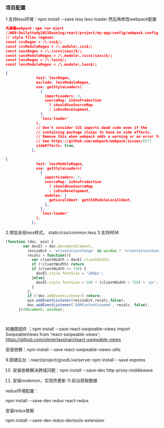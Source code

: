 ###  项目配置
  1.支持less环境：npm install --save less less-loader    然后再修改webpack配置

```json
先暴露webpack：npm run eject
//WEB-DailyStudy2021Running/react/project/my-app/config/webpack.config.js
// style files regexes
const cssRegex = /\.css$/;
const cssModuleRegex = /\.module\.css$/;
const sassRegex = /\.(scss|sass)$/;
const sassModuleRegex = /\.module\.(scss|sass)$/;
const lessRegex = /\.less$/;
const lessModuleRegex = /\.module\.less$/;

{
              test: lessRegex,
              exclude: lessModuleRegex,
              use: getStyleLoaders(
                {
                  importLoaders: 3,
                  sourceMap: isEnvProduction
                    ? shouldUseSourceMap
                    : isEnvDevelopment,
                },
                'less-loader'
              ),
              // Don't consider CSS imports dead code even if the
              // containing package claims to have no side effects.
              // Remove this when webpack adds a warning or an error for this.
              // See https://github.com/webpack/webpack/issues/6571
              sideEffects: true,
            },
              
{
              test: lessModuleRegex,
              use: getStyleLoaders(
                {
                  importLoaders: 3,
                  sourceMap: isEnvProduction
                    ? shouldUseSourceMap
                    : isEnvDevelopment,
                  modules: {
                    getLocalIdent: getCSSModuleLocalIdent,
                  },
                },
                'less-loader'
              ),
            },
```

  2.增加全局less样式。 static/css/common.less
  3.支持REM

```javascript
(function (doc, win) {
        var docEl = doc.documentElement,
          resizeEvt = 'orientationchange' in window ? 'orientationchange' : 'resize',
          recalc = function(){
            var clientWidth = docEl.clientWidth;
            if (!clientWidth) return
            if (clientWidth >= 750) {
              docEl.style.fontSize = '100px';
            }else{
              docEl.style.fontSize = 100 * (clientWidth / 750) + 'px';
            }
          };
          if (!doc.addEventListener) return;
          win.addEventListener(resizeEvt,recalc,false);
          doc.addEventListener('DOMContentLoaded', recalc, false);
      })(document, window);
```

​	

轮播图插件 ；npm install --save react-swipeable-views
import SwipeableViews from 'react-swipeable-views';
https://github.com/oliviertassinari/react-swipeable-views

安装依赖：npm install --save react-swipeable-views-utils



9.搭建后台：react/project/goodLive/server
  npm install --save express
  
10. 安装依赖解决跨域问题：npm install --save-dev http-proxy-middleware

11. 安装nodemon，实现热更新
11.前台获取数据


redux环境配置：

npm install --save-dev redux react-redux

安装redux依赖

npm install --save-dev redux-devtools-extension

